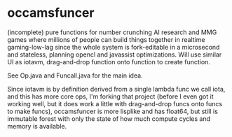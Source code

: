 # occamsfuncer
(incomplete) pure functions for number crunching AI research and MMG games where millions of people can build things together in realtime gaming-low-lag since the whole system is fork-editable in a microsecond and stateless, planning opencl and javassist optimizations. Will use similar UI as iotavm, drag-and-drop function onto function to create function.

See Op.java and Funcall.java for the main idea.

Since iotavm is by definition derived from a single lambda func we call iota, and this has more core ops, I'm forking that project (before I even got it working well, but it does work a little with drag-and-drop funcs onto funcs to make funcs), occamsfuncer is more lisplike and has float64, but still is immutable forest with only the state of how much compute cycles and memory is available.
